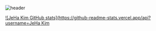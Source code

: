 


![header](https://capsule-render.vercel.app/api?type=soft&color=0:4169e1,0:4169e1&height=250&section=header&text=JeHa%20Kim&fontSize=150)


[![JeHa Kim GitHub stats](https://github-readme-stats.vercel.app/api?username=JeHa Kim](https://github.com/kimjeha0/TIL)

